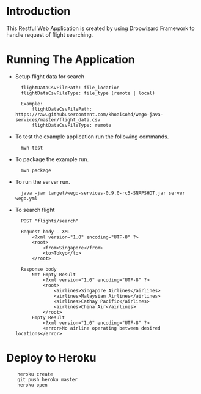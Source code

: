 # Introduction

This Restful Web Application is created by using Dropwizard Framework to handle request of flight searching.

# Running The Application

* Setup flight data for search

		flightDataCsvFilePath: file_location
		flightDataCsvFileType: file_type (remote | local)
		
		Example:
			flightDataCsvFilePath: https://raw.githubusercontent.com/khoaisohd/wego-java-services/master/flight_data.csv
			flightDataCsvFileType: remote

* To test the example application run the following commands.
		
		mvn test
		
* To package the example run.

        mvn package

* To run the server run.

        java -jar target/wego-services-0.9.0-rc5-SNAPSHOT.jar server wego.yml 

* To search flight 

		POST "flights/search"
		
		Request body - XML
			<?xml version="1.0" encoding="UTF-8" ?>
			<root>
				<from>Singapore</from>
				<to>Tokyo</to>
			</root>
			
		Response body
			Not Empty Result
				<?xml version="1.0" encoding="UTF-8" ?>
				<root>	
    				<airlines>Singapore Airlines</airlines>
    				<airlines>Malaysian Airlines</airlines>
    				<airlines>Cathay Pacific</airlines>
    				<airlines>China Air</airlines>
   				</root>	
			Empty Result
				<?xml version="1.0" encoding="UTF-8" ?>
				<error>No airline operating between desired locations</error>
		
# Deploy to Heroku
		heroku create
		git push heroku master
		heroku open